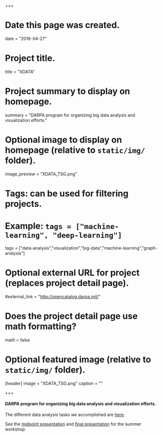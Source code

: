 +++
# Date this page was created.
date = "2016-04-27"

# Project title.
title = "XDATA"

# Project summary to display on homepage.
summary = "DARPA program for organizing big data analysis and visualization efforts."

# Optional image to display on homepage (relative to `static/img/` folder).
image_preview = "XDATA_TSG.png"

# Tags: can be used for filtering projects.
# Example: `tags = ["machine-learning", "deep-learning"]`
tags = ["data-analysis","visualization","big-data","machine-learning","graph-analysis"]

# Optional external URL for project (replaces project detail page).
#external_link = "http://opencatalog.darpa.mil/"

# Does the project detail page use math formatting?
math = false

# Optional featured image (relative to `static/img/` folder).
[header]
image = "XDATA_TSG.png"
caption = ""

+++

#### DARPA program for organizing big data analysis and visualization efforts.

The different data analysis tasks we accomplished are [here](http://www.cis.jhu.edu/~parky/XDATA/).

See the [midpoint presentation](https://docs.google.com/presentation/d/1PjKrZE0zIsT6egd2p4jNx7XvaOxjYDkB_OP8tSZI6LY/pub?start=false&loop=false&delayms=5000)
and [final presentation](xdata_ppt1/XDATA-Midpoint.html) for the summer workshop.